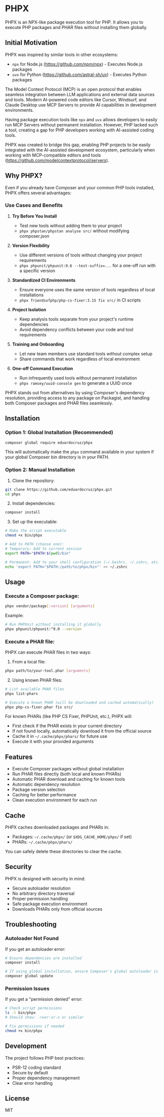 # PHPX

PHPX is an NPX-like package execution tool for PHP. It allows you to execute PHP packages and PHAR files without installing them globally.

## Initial Motivation

PHPX was inspired by similar tools in other ecosystems:
- `npx` for Node.js (https://github.com/npm/npx) - Executes Node.js packages
- `uvx` for Python (https://github.com/astral-sh/uv) - Executes Python packages

The Model Context Protocol (MCP) is an open protocol that enables seamless integration between LLM applications and external data sources and tools. Modern AI-powered code editors like Cursor, Windsurf, and Claude Desktop use MCP Servers to provide AI capabilities in development environments.

Having package execution tools like `npx` and `uvx` allows developers to easily run MCP Servers without permanent installation. However, PHP lacked such a tool, creating a gap for PHP developers working with AI-assisted coding tools.

PHPX was created to bridge this gap, enabling PHP projects to be easily integrated with the AI-assisted development ecosystem, particularly when working with MCP-compatible editors and tools (https://github.com/modelcontextprotocol/servers).

## Why PHPX?

Even if you already have Composer and your common PHP tools installed, PHPX offers several advantages:

### Use Cases and Benefits

1. **Try Before You Install**
   - Test new tools without adding them to your project
   - `phpx phpstan/phpstan analyse src/` without modifying composer.json

2. **Version Flexibility**
   - Use different versions of tools without changing your project requirements
   - `phpx phpunit/phpunit:9.6 --test-suffix=...` for a one-off run with a specific version

3. **Standardized CI Environments**
   - Ensure everyone uses the same version of tools regardless of local installations
   - `phpx friendsofphp/php-cs-fixer:3.15 fix src/` in CI scripts

4. **Project Isolation**
   - Keep analysis tools separate from your project's runtime dependencies
   - Avoid dependency conflicts between your code and tool requirements

5. **Training and Onboarding**
   - Let new team members use standard tools without complex setup
   - Share commands that work regardless of local environment

6. **One-off Command Execution**
   - Run infrequently used tools without permanent installation
   - `phpx ramsey/uuid-console gen` to generate a UUID once

PHPX stands out from alternatives by using Composer's dependency resolution, providing access to any package on Packagist, and handling both Composer packages and PHAR files seamlessly.

## Installation

### Option 1: Global Installation (Recommended)
```bash
composer global require eduardocruz/phpx
```
This will automatically make the `phpx` command available in your system if your global Composer bin directory is in your PATH.

### Option 2: Manual Installation
1. Clone the repository:
```bash
git clone https://github.com/eduardocruz/phpx.git
cd phpx
```

2. Install dependencies:
```bash
composer install
```

3. Set up the executable:
```bash
# Make the script executable
chmod +x bin/phpx

# Add to PATH (choose one):
# Temporary: Add to current session
export PATH="$PATH:$(pwd)/bin"

# Permanent: Add to your shell configuration (~/.bashrc, ~/.zshrc, etc.)
echo 'export PATH="$PATH:/path/to/phpx/bin"' >> ~/.zshrc
```

## Usage

### Execute a Composer package:
```bash
phpx vendor/package[:version] [arguments]
```

Example:
```bash
# Run PHPUnit without installing it globally
phpx phpunit/phpunit:^9.0 --version
```

### Execute a PHAR file:

PHPX can execute PHAR files in two ways:

1. From a local file:
```bash
phpx path/to/your-tool.phar [arguments]
```

2. Using known PHAR files:
```bash
# List available PHAR files
phpx list-phars

# Execute a known PHAR (will be downloaded and cached automatically)
phpx php-cs-fixer.phar fix src/
```

For known PHARs (like PHP CS Fixer, PHPUnit, etc.), PHPX will:
- First check if the PHAR exists in your current directory
- If not found locally, automatically download it from the official source
- Cache it in `~/.cache/phpx/phars/` for future use
- Execute it with your provided arguments

## Features

- Execute Composer packages without global installation
- Run PHAR files directly (both local and known PHARs)
- Automatic PHAR download and caching for known tools
- Automatic dependency resolution
- Package version selection
- Caching for better performance
- Clean execution environment for each run

## Cache

PHPX caches downloaded packages and PHARs in:
- Packages: `~/.cache/phpx/` (or `$XDG_CACHE_HOME/phpx/` if set)
- PHARs: `~/.cache/phpx/phars/`

You can safely delete these directories to clear the cache.

## Security

PHPX is designed with security in mind:
- Secure autoloader resolution
- No arbitrary directory traversal
- Proper permission handling
- Safe package execution environment
- Downloads PHARs only from official sources

## Troubleshooting

### Autoloader Not Found
If you get an autoloader error:
```bash
# Ensure dependencies are installed
composer install

# If using global installation, ensure Composer's global autoloader is available
composer global update
```

### Permission Issues
If you get a "permission denied" error:
```bash
# Check script permissions
ls -l bin/phpx
# Should show: -rwxr-xr-x or similar

# Fix permissions if needed
chmod +x bin/phpx
```

## Development

The project follows PHP best practices:
- PSR-12 coding standard
- Secure by default
- Proper dependency management
- Clear error handling

## License

MIT